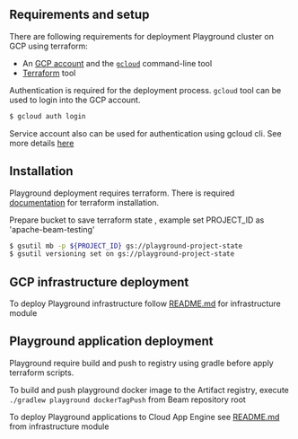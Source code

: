 <!--
    Licensed to the Apache Software Foundation (ASF) under one
    or more contributor license agreements.  See the NOTICE file
    distributed with this work for additional information
    regarding copyright ownership.  The ASF licenses this file
    to you under the Apache License, Version 2.0 (the
    "License"); you may not use this file except in compliance
    with the License.  You may obtain a copy of the License at

      http://www.apache.org/licenses/LICENSE-2.0

    Unless required by applicable law or agreed to in writing,
    software distributed under the License is distributed on an
    "AS IS" BASIS, WITHOUT WARRANTIES OR CONDITIONS OF ANY
    KIND, either express or implied.  See the License for the
    specific language governing permissions and limitations
    under the License.
-->

## Requirements and setup

There are following requirements for deployment Playground cluster on GCP using terraform:

* An [GCP account](https://cloud.google.com/) and the [`gcloud`](https://cloud.google.com/sdk/gcloud) command-line tool
* [Terraform](https://www.terraform.io/downloads.html) tool

Authentication is required for the deployment process. `gcloud` tool can be used to login into the GCP account.

```bash
$ gcloud auth login
```

Service account also can be used for authentication using gcloud cli. See more
details [here](https://cloud.google.com/sdk/gcloud/reference/auth/activate-service-account)

## Installation

Playground deployment requires terraform. There is
required [documentation](https://www.terraform.io/intro/getting-started/install.html) for terraform installation.

Prepare bucket to save terraform state , example  set  PROJECT_ID as 'apache-beam-testing'
```bash
$ gsutil mb -p ${PROJECT_ID} gs://playground-project-state
$ gsutil versioning set on gs://playground-project-state
```

## GCP infrastructure deployment

To deploy Playground infrastructure follow [README.md](./infrastructure/README.md) for infrastructure module

## Playground application deployment

Playground require build and push to registry using gradle before apply terraform scripts.

To build and push playground docker image to the Artifact registry, execute `./gradlew playground dockerTagPush` from
Beam repository root

To deploy Playground applications to Cloud App Engine see [README.md](./applications/README.md) from infrastructure
module